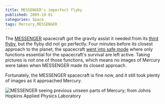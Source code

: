 ```yaml
---
title: MESSENGER's imperfect flyby
published: 2009-10-01
categories: Space
tags: Mercury,MESSENGER
---
```


The <a href="https://messenger.jhuapl.edu/">MESSENGER</a> spacecraft got the gravity
assist it needed from its <a href="/2009/09/messengers-third-flyby/">third flyby</a>, but
the flyby did not go perfectly.  Four minutes before its closest approach to the planet,
the spacecraft <a
href="https://www.planetary.org/articles/0930_messengers_third_gravity_assist">went into
safe mode</a> where only functions essential for the spacecraft's survival are left
active.  Taking pictures is not one of those functions, which means no images of Mercury
were taken when MESSENGER made its closest approach.

<!--more-->

Fortunately, the MESSENGER spacecraft is fine now, and it still took plenty of images as
it approached Mercury.

![MESSENGER seeing previous unseen parts of Mercury; from [Johns Hopkins Applied Physics Laboratory](https://civspace.jhuapl.edu/destinations/missions/messenger)](mercury.jpg)
